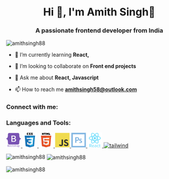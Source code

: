 <h1 align="center">Hi 👋, I'm Amith Singh👦</h1>
<h3 align="center">A passionate frontend developer from India</h3>

<p align="left"> <img src="https://komarev.com/ghpvc/?username=amithsingh88&label=Profile%20views&color=0e75b6&style=flat" alt="amithsingh88" /> </p>

- 🌱 I’m currently learning **React,**

- 👯 I’m looking to collaborate on **Front end projects**

- 💬 Ask me about **React, Javascript**

- 📫 How to reach me **amithsingh58@outlook.com**

<h3 align="left">Connect with me:</h3>
<p align="left">
</p>

<h3 align="left">Languages and Tools:</h3>
<p align="left"> <a href="https://getbootstrap.com" target="_blank" rel="noreferrer"> <img src="https://raw.githubusercontent.com/devicons/devicon/master/icons/bootstrap/bootstrap-plain-wordmark.svg" alt="bootstrap" width="40" height="40"/> </a> <a href="https://www.w3schools.com/css/" target="_blank" rel="noreferrer"> <img src="https://raw.githubusercontent.com/devicons/devicon/master/icons/css3/css3-original-wordmark.svg" alt="css3" width="40" height="40"/> </a> <a href="https://www.w3.org/html/" target="_blank" rel="noreferrer"> <img src="https://raw.githubusercontent.com/devicons/devicon/master/icons/html5/html5-original-wordmark.svg" alt="html5" width="40" height="40"/> </a> <a href="https://developer.mozilla.org/en-US/docs/Web/JavaScript" target="_blank" rel="noreferrer"> <img src="https://raw.githubusercontent.com/devicons/devicon/master/icons/javascript/javascript-original.svg" alt="javascript" width="40" height="40"/> </a> <a href="https://www.photoshop.com/en" target="_blank" rel="noreferrer"> <img src="https://raw.githubusercontent.com/devicons/devicon/master/icons/photoshop/photoshop-line.svg" alt="photoshop" width="40" height="40"/> </a> <a href="https://reactjs.org/" target="_blank" rel="noreferrer"> <img src="https://raw.githubusercontent.com/devicons/devicon/master/icons/react/react-original-wordmark.svg" alt="react" width="40" height="40"/> </a> <a href="https://tailwindcss.com/" target="_blank" rel="noreferrer"> <img src="https://www.vectorlogo.zone/logos/tailwindcss/tailwindcss-icon.svg" alt="tailwind" width="40" height="40"/> </a> </p>

<p><img align="left" src="https://github-readme-stats.vercel.app/api/top-langs?username=amithsingh88&show_icons=true&locale=en&layout=compact" alt="amithsingh88" /></p>

<p>&nbsp;<img align="center" src="https://github-readme-stats.vercel.app/api?username=amithsingh88&show_icons=true&locale=en" alt="amithsingh88" /></p>

<p><img align="center" src="https://github-readme-streak-stats.herokuapp.com/?user=amithsingh88&" alt="amithsingh88" /></p>

